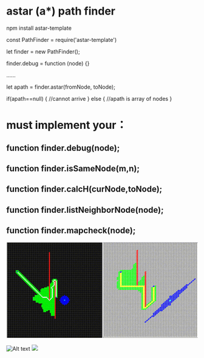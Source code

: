 # astar (a*) path finder

npm install astar-template

const PathFinder = require('astar-template')

let finder = new PathFinder();

finder.debug = function (node) {}

......

let apath = finder.astar(fromNode, toNode);

if(apath==null) {
  //cannot arrive
} else {
  //apath is array of nodes
}


# must implement your：

## function finder.debug(node);
## function finder.isSameNode(m,n);
## function finder.calcH(curNode,toNode);
## function finder.listNeighborNode(node);
## function finder.mapcheck(node);

<img src='demo.gif'>

![Alt text](demos/astar-abc.svg)
<img src='demos/astar-abc.svg'>
